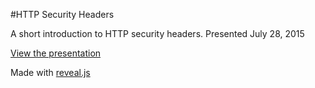 #HTTP Security Headers

A short introduction to HTTP security headers. Presented July 28, 2015

[View the presentation](https://zerdah.github.io/sec-header-talk/)

Made with [reveal.js](https://github.com/hakimel/reveal.js)
